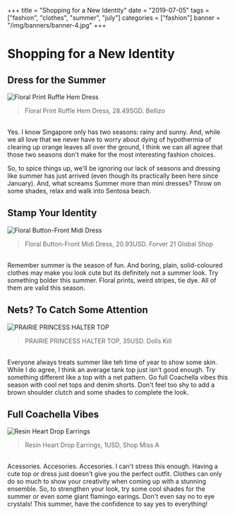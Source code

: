 +++
title = "Shopping for a New Identity"
date = "2019-07-05"
tags = ["fashion", "clothes", "summer", "july"]
categories = ["fashion"]
banner = "/img/banners/banner-4.jpg"
+++

# Shopping for a New Identity


## Dress for the Summer
![Floral Print Ruffle Hem Dress](/img/blogs/03-07-19/1.jpg)<br>
>Floral Print Ruffle Hem Dress, 28.49SGD. Bellizo

<br>
Yes. I know Singapore only has two seasons: rainy and sunny. And, while we all love that we never have to worry about dying of hypothermia of clearing up orange leaves all over the ground, I think we can all agree that those two seasons don't make for the most interesting fashion choices.

So, to spice things up, we'll be ignoring our lack of seasons and dressing like summer has just arrived (even though its practically been here since January). And, what screams Summer more than mini dresses? Throw on some shades, relax and walk into Sentosa beach.

## Stamp Your Identity
![Floral Button-Front Midi Dress](/img/blogs/03-07-19/2.jpg)<br>
>Floral Button-Front Midi Dress, 20.93USD. Forver 21 Global Shop

<br>
Remember summer is the season of fun. And boring, plain, solid-coloured clothes may make you look cute but its definitely not a summer look. Try something bolder this summer. Floral prints, weird stripes, tie dye. All of them are valid this season.

## Nets? To Catch Some Attention
![PRAIRIE PRINCESS HALTER TOP](/img/blogs/03-07-19/3.jpg)<br>
>PRAIRIE PRINCESS HALTER TOP, 35USD. Dolls Kill

<br>
Everyone always treats summer like teh time of year to show some skin. While I do agree, I think an average tank top just isn't good enough. Try something different like a top with a net pattern. Go full Coachella vibes this season with cool net tops and denim shorts. Don't feel too shy to add a brown shoulder clutch and some shades to complete the look.

## Full Coachella Vibes
![Resin Heart Drop Earrings](/img/blogs/03-0-19/4.jpg)<br>
>Resin Heart Drop Earrings, 1USD, Shop Miss A

<br>
Acessories. Accesories. Accesories. I can't stress this enough. Having a cute top or dress just doesn't give you the perfect outfit. Clothes can only do so much to show your creativity when coming up with a stunning ensemble. So, to strengthen your look, try some cool shades for the summer or even some giant flamingo earings. Don't even say no to eye crystals! This summer, have the confidence to say yes to everything!
